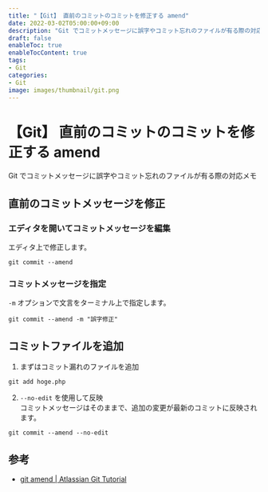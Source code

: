 ```yaml
---
title: "【Git】 直前のコミットのコミットを修正する amend"
date: 2022-03-02T05:00:00+09:00
description: "Git でコミットメッセージに誤字やコミット忘れのファイルが有る際の対応メモ"
draft: false
enableToc: true
enableTocContent: true
tags: 
- Git
categories: 
- Git
image: images/thumbnail/git.png
---
```


# 【Git】 直前のコミットのコミットを修正する amend
Git でコミットメッセージに誤字やコミット忘れのファイルが有る際の対応メモ

## 直前のコミットメッセージを修正

### エディタを開いてコミットメッセージを編集
エディタ上で修正します。
```
git commit --amend
```

### コミットメッセージを指定
`-m` オプションで文言をターミナル上で指定します。

```
git commit --amend -m "誤字修正"
```

## コミットファイルを追加
1. まずはコミット漏れのファイルを追加
```
git add hoge.php 
```

2. `--no-edit` を使用して反映<br>コミットメッセージはそのままで、追加の変更が最新のコミットに反映されます。
```
git commit --amend --no-edit
```

## 参考
* <a href="https://www.atlassian.com/ja/git/tutorials/rewriting-history#git-commit--amend" target="_blank" rel="nofollow noopener">git amend | Atlassian Git Tutorial</a>
